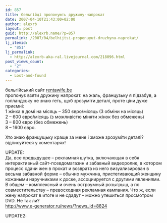```yaml
---
id: 857
title: бельгійці пропонують дружину-напрокат
date: 2007-04-10T21:43:00+02:00
author: alexrb
layout: post
guid: http://alexrb.name/?p=857
permalink: /2007/04/belhijtsi-proponuyut-druzhynu-naprokat/
lj_itemid:
  - "851"
lj_permalink:
  - http://alexrb-aka-ral.livejournal.com/218096.html
post_views_count:
  - "2"
categories:
  - Lost-and-found
---
```

бельгійський сайт [rentawife.be](http://rentawife.be)  
пропонує взяти дружину напрокат. на жаль, французьку я підзабув, а голландську не знаю геть, щоб зрозуміти деталі, проте ціни дуже приємні:  
1 жінка в домі на місяць &#8211; 350 євро/місяць (3 обміни на місяць)  
2 &#8211; 600 євро/місяць (з можливістю міняти жінок без обмежень)  
3 &#8211; 800 євро (без обмежень)  
8 &#8211; 1600 євро.

Хто знаю францущьку краще за мене і зможе зрозуміти деталі? відписуйтеся у коментарях!

UPDATE:  
Да, все предыдущее &#8211; рекламная шутка, включающая в себя интерактивный сайт-псевдомагазин и забавный видеоролик, в котором процесс сдачи жен в прокат и возврата из него визуализирован в весьма забавной форме &#8211; обычно мужчина, пристегивающий женщину кожаными наручниками к доске, ассоциируется с другими явлениями. В общем &#8211; комплексный и очень остроумный розыгрыш, а по совместительству &#8211; превосходная рекламная кампания. Что ж, если жену напрокат в итоге и не сдадут &#8211; можно утешиться просмотром DVD. Не так ли?  
<http://www.e-generator.ru/news/?news_id=8824>

UPDATE2: